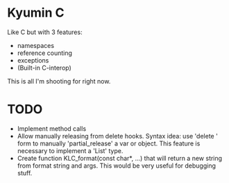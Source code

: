 # Kyumin C

Like C but with 3 features:
  * namespaces
  * reference counting
  * exceptions
  * (Built-in C-interop)

This is all I'm shooting for right now.

# TODO

* Implement method calls
* Allow manually releasing from delete hooks.
  Syntax idea: use 'delete <expr>' form to
  manually 'partial_release' a var or object.
  This feature is necessary to implement a 'List' type.
* Create function KLC_format(const char*, ...) that will
  return a new string from format string and args.
  This would be very useful for debugging stuff.
